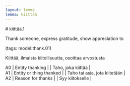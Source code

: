 ```yaml
---
layout: lemma
lemma: kiittää
---
```


<div class="sense">
# <span class="sensename">kiittää.1</span>

<span class="description">Thank someone, express gratitude, show appreciation to</span>

(tags: model:thank.01)

<span class="description">Kiittää, ilmaista kiitollisuutta, osoittaa arvostusta</span>

A0 | Entity thanking |   | Taho, joka kiittää |  
A1 | Entity or thing thanked |   | Taho tai asia, jota kiitetään |  
A2 | Reason for thanks |   | Syy kiitokselle |  

</div>

